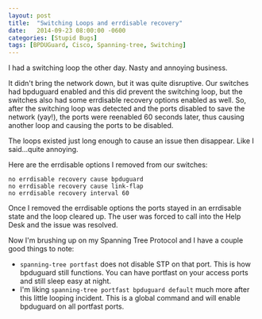 ```yaml
---
layout: post
title:  "Switching Loops and errdisable recovery"
date:   2014-09-23 08:00:00 -0600
categories: [Stupid Bugs]
tags: [BPDUGuard, Cisco, Spanning-tree, Switching]
---
```


I had a switching loop the other day. Nasty and annoying business.

It didn't bring the network down, but it was quite disruptive. Our switches had bpduguard enabled and this did prevent the switching loop, but the switches also had some errdisable recovery options enabled as well. So, after the switching loop was detected and the ports disabled to save the network (yay!), the ports were reenabled 60 seconds later, thus causing another loop and causing the ports to be disabled.

The loops existed just long enough to cause an issue then disappear. Like I said...quite annoying.

Here are the errdisable options I removed from our switches:

    no errdisable recovery cause bpduguard
    no errdisable recovery cause link-flap
    no errdisable recovery interval 60

Once I removed the errdisable options the ports stayed in an errdisable state and the loop cleared up. The user was forced to call into the Help Desk and the issue was resolved.

Now I'm brushing up on my Spanning Tree Protocol and I have a couple good things to note:

* `spanning-tree portfast` does not disable STP on that port. This is how bpduguard still functions. You can have portfast on your access ports and still sleep easy at night.
* I'm liking `spanning-tree portfast bpduguard default` much more after this little looping incident. This is a global command and will enable bpduguard on all portfast ports.
